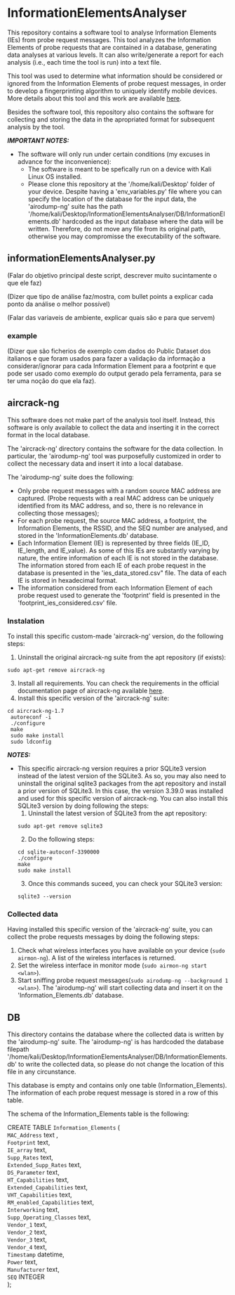 # InformationElementsAnalyser

This repository contains a software tool to analyse Information Elements (IEs) from probe request messages.
This tool analyzes the Information Elements of probe requests that are contained in a database, generating data analyses at various levels. 
It can also write/generate a report for each analysis (i.e., each time the tool is run) into a text file.

This tool was used to determine what information should be considered or ignored from the Information Elements of probe request messages, in order to develop a fingerprinting algorithm to uniquely identify mobile devices. More details about this tool and this work are available [here](https://repositorio.iscte-iul.pt/handle/10071/29505).

Besides the software tool, this repository also contains the software for collecting and storing the data in the apropriated format for subsequent analysis by the tool.

***IMPORTANT NOTES:***
* The software will only run under certain conditions (my excuses in advance for the inconvenience):
  * The software is meant to be spefically run on a device with Kali Linux OS installed.
  * Please clone this repository at the '/home/kali/Desktop' folder of your device. Despite having a 'env_variables.py' file where you can specify the location of the database for the input data, the 'airodump-ng' suite has the path '/home/kali/Desktop/InformationElementsAnalyser/DB/InformationElements.db' hardcoded as the input database where the data will be written. Therefore, do not move any file from its original path, otherwise you may compromisse the executability of the software.
 

## informationElementsAnalyser.py

(Falar do objetivo principal deste script, descrever muito sucintamente o que ele faz)

(Dizer que tipo de análise faz/mostra, com bullet points a explicar cada ponto da análise o melhor possível)

(Falar das variaveis de ambiente, explicar quais são e para que servem)

### example

(Dizer que são ficherios de exemplo com dados do Public Dataset dos italianos e que foram usados para fazer a validação da informação a considerar/ignorar para cada Information Element para a footprint e que pode ser usado como exemplo do output gerado pela ferramenta, para se ter uma noção do que ela faz).
    
## aircrack-ng

 This software does not make part of the analysis tool itself. Instead, this software is only available to collect the data and inserting it in the correct format in the local database.
 
The 'aircrack-ng' directory contains the software for the data collection. In particular, the 'airodump-ng' tool was purposefully customized in order to collect the necessary data and insert it into a local database.

The 'airodump-ng' suite does the following:
* Only probe request messages with a random source MAC address are captured. (Probe requests with a real MAC address can be uniquely identified from its MAC address, and so, there is no relevance in collecting those messages);
* For each probe request, the source MAC address, a footprint, the Information Elements, the RSSID, and the SEQ number are analysed, and stored in the 'InformationElements.db' database.
* Each Information Element (IE) is represented by three fields (IE_ID, IE_length, and IE_value). As some of this IEs are substantly varying by nature, the entire information of each IE is not stored in the database. The information stored from each IE of each probe request in the database is presented in the 'ies_data_stored.csv" file. The data of each IE is stored in hexadecimal format.
* The information considered from each Information Element of each probe request used to generate the 'footprint' field is presented in the 'footprint_ies_considered.csv' file.

### Instalation

To install this specific custom-made 'aircrack-ng' version, do the following steps:
1. Uninstall the original aircrack-ng suite from the apt repository (if exists):
```
sudo apt-get remove aircrack-ng
```
3. Install all requirements. You can check the requirements in the official documentation page of aircrack-ng available [here](https://www.aircrack-ng.org/doku.php?id=install_aircrack#installing_aircrack-ng_from_source).
4. Install this specific version of the 'aircrack-ng' suite:
```
cd aircrack-ng-1.7
 autoreconf -i
 ./configure
 make
 sudo make install
 sudo ldconfig
```

***NOTES:***
* This specific aircrack-ng version requires a prior SQLite3 version instead of the latest version of the SQLite3. As so, you may also need to uninstall the original sqlite3 packages from the apt repository and install a prior version of SQLite3. In this case, the version 3.39.0 was installed and used for this specific version of aircrack-ng. You can also install this SQLite3 version by doing following the steps:
  1. Uninstall the latest version of SQLite3 from the apt repository:
  ```
  sudo apt-get remove sqlite3
  ```
  2. Do the following steps:
  ```
  cd sqlite-autoconf-3390000
  ./configure
  make
  sudo make install
  ```
  3. Once this commands suceed, you can check your SQLite3 version:
  ```
  sqlite3 --version
  ```

### Collected data

Having installed this specific version of the 'aircrack-ng' suite, you can collect the probe requests messages by doing the following steps:
1. Check what wireless interfaces you have available on your device (```sudo airmon-ng```). A list of the wireless interfaces is returned.
2. Set the wireless interface in monitor mode (```sudo airmon-ng start <wlan>```).
3. Start sniffing probe request messages(```sudo airodump-ng --background 1 <wlan>```). The 'airodump-ng' will start collecting data and insert it on the 'Information_Elements.db' database.

## DB

This directory contains the database where the collected data is written by the 'airodump-ng' suite. The 'airodump-ng' is has hardcoded the database filepath '/home/kali/Desktop/InformationElementsAnalyser/DB/InformationElements.db' to write the collected data, so please do not change the location of this file in any circunstance.

This database is empty and contains only one table (Information_Elements). The information of each probe request message is stored in a row of this table.

The schema of the Information_Elements table is the following:

CREATE TABLE `Information_Elements` ( \
 `MAC_Address`  text , \
 `Footprint` text, \
 `IE_array` text, \
 `Supp_Rates` text, \
 `Extended_Supp_Rates` text, \
 `DS_Parameter` text, \
 `HT_Capabilities` text, \
 `Extended_Capabilities` text, \
 `VHT_Capabilities` text, \
 `RM_enabled_Capabilities` text, \
 `Interworking` text, \
 `Supp_Operating_Classes` text, \
 `Vendor_1` text, \
 `Vendor_2` text, \
 `Vendor_3` text, \
 `Vendor_4` text, \
 `Timestamp` datetime, \
 `Power` text, \
 `Manufacturer` text, \
 `SEQ` INTEGER \
);








